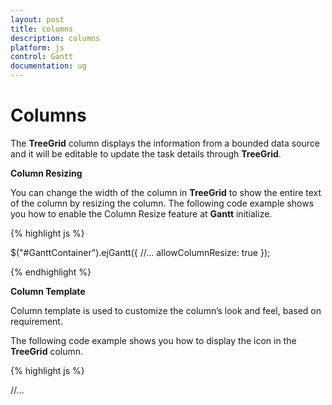 ```yaml
---
layout: post
title: columns
description: columns
platform: js
control: Gantt
documentation: ug
---
```


# Columns

The **TreeGrid** column displays the information from a bounded data source and it will be editable to update the task details through **TreeGrid**.

**Column Resizing** 

You can change the width of the column in **TreeGrid** to show the entire text of the column by resizing the column. The following code example shows you how to enable the Column Resize feature at **Gantt** initialize.



{% highlight js %}


 $("#GanttContainer").ejGantt({
    //...
    allowColumnResize: true
});


{% endhighlight %}





**Column Template**

Column template is used to customize the column’s look and feel, based on requirement. 

The following code example shows you how to display the icon in the **TreeGrid** column.



{% highlight js %}

//...
        <script type="text/x-jsrender" id="columnTemplate">        
                 <div  style='height:20px;width:20px;margin:auto;background-image:url("./images/{{:~className()}}")'/>              
        </script>
        <script type="text/javascript">
            $.views.helpers({ className: getClassName });

            function getClassName() {

                var cellValue = this.data.item && this.data.item["Platform"];

                switch (cellValue) {

                    case "ASP.NET":
                        cellValue = "asp.png";
                        break;

                    case "ASP.NET MVC":
                        cellValue = "mvc.png";
                        break;

                    case "JS":
                        cellValue = "js.png";
                        break;

                    case "Mobile MVC":
                        cellValue = "mob.png";
                        break;

                    case "Silverlight":
                        cellValue = "sl.png";
                        break;

                    case "Windows Forms":
                        cellValue = "wf.png";
                        break;

                    case "Windows Phone":
                        cellValue = "wp.png";
                        break;
                    default:
                }
                return cellValue;
            }


            var projectDetails = [
                {
                    "Id": 1,
                    "Platform": "ASP.NET",
                    "TaskName": "Volume 1 Release",
                    "StartDate": "01/06/2014",
                    "Duration": 5,
                    "Progress": 30,
                    "children": [
                        {
                            "Id": 2,
                            "Platform": "ASP.NET MVC",
                            "TaskName": "Volume1Sprint1",
                            "StartDate": "01/06/2014",
                            "Duration": 5,
                            "Progress": 100
                        },
                        {
                            "Id": 3,
                            "Platform": "JS",
                            "TaskName": "Volume1Sprint2",
                            "StartDate": "01/13/2014",
                            "Duration": 5,
                            "Progress": 100
                        },
                        {
                            "Id": 4,
                            "Platform": "Mobile MVC",
                            "TaskName": "Volume1Sprint3",
                            "StartDate": "01/20/2014",
                            "Duration": 5,
                            "Progress": 100
                        },
                        {
                            "Id": 5,
                            "Platform": "Silverlight",
                            "TaskName": "Volume1Sprint4",
                            "StartDate": "01/27/2014",
                            "Duration": 5,
                            "Progress": 100
                        },
                        {
                            "Id": 6,
                            "Platform": "Windows Forms",
                            "TaskName": "Volume1Sprint5",
                            "StartDate": "02/03/2014",
                            "Duration": 5,
                            "Progress": 100
                        },
                        {
                            "Id": 7,
                            "Platform": "Windows Phone",
                            "TaskName": "Volume1Sprint6",
                            "StartDate": "02/10/2014",
                            "Duration": 5,
                            "Progress": 100
                        }
                    ]
                }
            ];

            $(function () {

                $("#GanttContainer").ejGantt({
                    dataSource: projectDetails,
                    taskIdMapping: "Id",
                    taskNameMapping: "TaskName",
                    startDateMapping: "StartDate",
                    progressMapping: "Progress",
                    durationMapping: "Duration",
                    childMapping: "children",
                    scheduleStartDate: "1/06/2014",
                    scheduleEndDate: "02/28/2014",

                    load: function () {
                        var columns = this.getColumns();
                        columns.splice(1, 0,
                            {
                                field: "Platform",
                                headerText: "Product",
                                isTemplateColumn: true,
                                templateID: "columnTemplate",
                                width: "60px"
                            });
                    }
                });
            });

        </script>



{% endhighlight %}







The following screenshot displays the customized column in **Gantt** control.



{% include image.html url="\js\Gantt\concepts-and-features\columns_images\columns_img1.png" Caption="Figure 34: Customized column"%}



**Column Chooser**

**Gantt** supports enabling and disabling the visibility of the columns dynamically with the **showColumnChooser** property. The visibility of the custom columns can also be toggled with this property. **Column chooser** option is rendered as a sub menu item within the column menu in the Gantt columns. 

{% include image.html url="\js\Gantt\concepts-and-features\columns_images\columns_img2.png" Caption="Figure 35: Column menu with column chooser                              "%}

The column menu is enabled with the **showColumnChooser** property, where the default value for this property is **false.**

The column menu provides the following options:

* Sort Ascending

* Sort Descending

* Columns 

**Sort Ascending** and **Sort Descending** options can be enabled or disabled with the **allowSorting** property. Single level sorting can be performed with these options. To perform multilevel sorting, **allowMultiSorting** property should be enabled. You can also disable the visibility of a particular column in the column collection manually by setting the **visible** property to **false**.



{% highlight js %}


$("#gantt").ejGantt(
{   
    // ...     
      showColumnChooser: true,
      allowSorting: true,
      allowMultiSorting: true,
    // ...             
});


{% endhighlight %}







The following screenshot displays the column chooser in the **Gantt** control.

{% include image.html url="\js\Gantt\concepts-and-features\columns_images\columns_img3.png" Caption="Figure 36: Column chooser in Gantt control"%}



